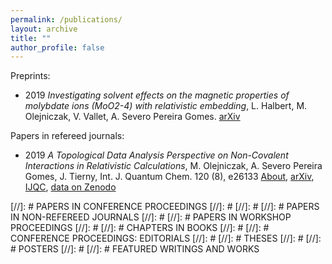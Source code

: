 ```yaml
---
permalink: /publications/
layout: archive
title: ""
author_profile: false
---
```


Preprints:

* 2019 *Investigating solvent effects on the magnetic properties of molybdate ions (MoO2-4) with relativistic embedding*, L. Halbert, M. Olejniczak, V. Vallet, A. Severo Pereira Gomes. [arXiv](https://arxiv.org/abs/1912.06192)


Papers in refereed journals:

* 2019 *A Topological Data Analysis Perspective on Non-Covalent Interactions in Relativistic Calculations*, M. Olejniczak, A. Severo Pereira Gomes, J. Tierny, Int. J. Quantum Chem. 120 (8), e26133 [About](../research/published/tda_rho_ijqc2019), [arXiv](https://arxiv.org/abs/1908.00911), [IJQC](https://onlinelibrary.wiley.com/doi/10.1002/qua.26133),  [data on Zenodo](https://zenodo.org/record/3358788#.XhIEz9-E45k) 



[//]: # PAPERS IN CONFERENCE PROCEEDINGS
[//]: # 
[//]: # 
[//]: # PAPERS IN NON-REFEREED JOURNALS
[//]: # 
[//]: # PAPERS IN WORKSHOP PROCEEDINGS
[//]: # 
[//]: # CHAPTERS IN BOOKS
[//]: # 
[//]: # CONFERENCE PROCEEDINGS: EDITORIALS
[//]: # 
[//]: # THESES
[//]: # 
[//]: # POSTERS
[//]: # 
[//]: # FEATURED WRITINGS AND WORKS


